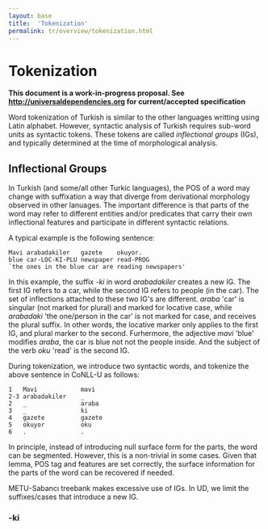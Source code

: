 ```yaml
---
layout: base
title:  'Tokenization'
permalink: tr/overview/tokenization.html
---
```


# Tokenization

**This document is a work-in-progress proposal. See http://universaldependencies.org for current/accepted specification** 

Word tokenization of Turkish is similar to the other languages writting using Latin alphabet. However, syntactic analysis of Turkish requires sub-word units as syntactic tokens. These tokens are called *inflectional groups* (IGs), and typically determined at the time of morphological analysis.

## Inflectional Groups

In Turkish (and some/all other Turkic languages), the POS of a word may change with suffixation a way that diverge from derivational morphology observed in other lanuages. The important difference is that parts of the word may refer to different entities and/or predicates that carry their own inflectional features and participate in different syntactic relations.

A typical example is the following sentence:
```
Mavi arabadakiler   gazete    okuyor.
blue car-LOC-KI-PLU newspaper read-PROG
`the ones in the blue car are reading newspapers'
```
In this example, the suffix *-ki* in word *arabadakiler* creates a new IG. The first IG refers to a car, while the second IG refers to people (in the car). The set of inflections attached to these two IG's are different. *araba* 'car' is singular (not marked for plural) and marked for locative case, while *arabadaki* 'the one/person in the car' is not marked for case, and receives the plural suffix. In other words, the locative marker only applies to the first IG, and plural marker to the second. Furhermore, the adjective *mavi* 'blue' modifies *araba*, the car is blue not not the people inside. And the subject of the verb *oku* 'read' is the second IG.

During tokenization, we introduce two syntactic words, and tokenize the above sentence in CoNLL-U as follows:

```
1   Mavi            mavi
2-3 arabadakiler    _
2   _               araba
3   _               ki
4   gazete          gazete
5   okuyor          oku
6   .               .
```
In principle, instead of introducing null surface form for the parts, the word can be segmented. However, this is a non-trivial in some cases. Given that lemma, POS tag and features are set correctly, the surface information for the parts of the word can be recovered if needed.

METU-Sabancı treebank makes excessive use of IGs. In UD, we limit the suffixes/cases that introduce a new IG.

### -ki





